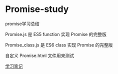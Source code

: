 # Promise-study
promise学习总结

Promise.js 是 ES5 function 实现 Promise 的完整版

Promise_class.js 是 ES6 class 实现 Promise 的完整版

自定义 Promise.html 文件用来测试

[学习笔记](https://blog.csdn.net/gggggayu/article/details/108292153)
